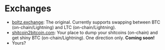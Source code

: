 # Exchanges

* [boltz.exchange](https://boltz.exchange/): The original. Currently supports swapping between BTC \(on-chain/Lightning\) and LTC \(on-chain/Lightning\).
* [shitcoin2bitcoin.com](https://shitcoin2bitcoin.com): Your place to dump your shitcoins \(on-chain\) and get shiny BTC \(on-chain/Lightning\). One direction only. **Coming soon!**
* Yours?

